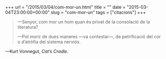 +++
url = "/2015/03/04/com-mor-un.html"
title = ""
date = "2015-03-04T23:00:00+00:00"
slug = "com-mor-un"
tags = ["citacions"]
+++

> —Senyor, com mor un hom quan és privat de la consolació de la literatura?
> 
> —Pot morir de dues maneres —va contestar—, de petrificació del cor o d’atròfia del sistema nerviós.

—Kurt Vonnegut, *Cat’s Cradle*.
